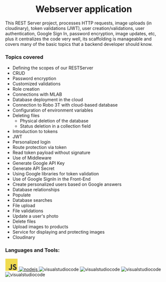 <h1 align="center">Webserver application</h1>
<p>This REST Server project, processes HTTP requests, image uploads (in cloudinary), token validations (JWT), user creation/validations, user authentication, Google Sign In, password encryption, image updates, etc, plus it centralizes the code very well, its scaffolding is manageable and covers many of the basic topics that a backend developer should know.
</p>

### Topics covered

* Defining the scopes of our RESTServer
* CRUD
* Password encryption
* Customized validations
* Role creation
* Connections with MLAB
* Database deployment in the cloud
* Connection to Robo 3T with cloud-based database
* Configuration of environment variables
* Deleting files
    * Physical deletion of the database
    * Status deletion in a collection field
* Introduction to tokens
* JWT
* Personalized login
* Route protection via token
* Read token payload without signature
* Use of Middleware
* Generate Google API Key
* Generate API Secret
* Using Google libraries for token validation
* Use of Google SignIn in the Front-End
* Create personalized users based on Google answers
* Database relationships
* Populate
* Database searches
* File upload
* File validations
* Update a user's photo
* Delete files
* Upload images to products
* Service for displaying and protecting images
* Cloudinary


<h3 align="left">Languages and Tools:</h3>

<a href="https://developer.mozilla.org/en-US/docs/Web/JavaScript" target="_blank" rel="noreferrer"> <img src="https://raw.githubusercontent.com/devicons/devicon/master/icons/javascript/javascript-original.svg" alt="javascript" width="40" height="40"/> </a>
<a href="https://nodejs.org" target="_blank" rel="noreferrer"> <img src="https://user-images.githubusercontent.com/64670953/199874785-c7db3cfb-760a-4156-afb2-79954f5fcf12.png" alt="nodejs" width="40" height="40"/> </a>
<img src="https://user-images.githubusercontent.com/64670953/177218510-1abd1b80-4f8f-4747-bed1-686a615a951a.svg" alt="visualstudiocode" width="40" height="40"/> </a>
<img src="https://cdn.jsdelivr.net/gh/devicons/devicon/icons/mongodb/mongodb-plain-wordmark.svg" alt="visualstudiocode" width="40" height="40"/> </a>
<img src="https://cdn.jsdelivr.net/gh/devicons/devicon/icons/html5/html5-original.svg" alt="visualstudiocode" width="40" height="40"/> </a>
<img src="https://cdn.jsdelivr.net/gh/devicons/devicon/icons/google/google-original.svg" alt="visualstudiocode" width="40" height="40"/> </a>
